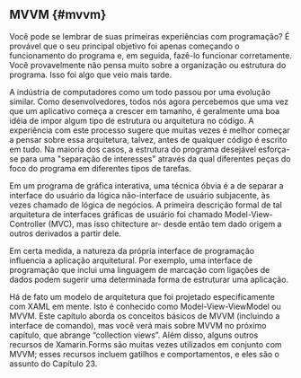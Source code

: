 ## MVVM {#mvvm}

Você pode se lembrar de suas primeiras experiências com programação? É provável que o seu principal objetivo foi apenas começando o funcionamento do programa e, em seguida, fazê-lo funcionar corretamente. Você provavelmente não pensa muito sobre a organização ou estrutura do programa. Isso foi algo que veio mais tarde.

A indústria de computadores como um todo passou por uma evolução similar. Como desenvolvedores, todos nós agora percebemos que uma vez que um aplicativo começa a crescer em tamanho, é geralmente uma boa idéia de impor algum tipo de estrutura ou arquitetura no código. A experiência com este processo sugere que muitas vezes é melhor começar a pensar sobre essa arquitetura, talvez, antes de qualquer código é escrito em tudo. Na maioria dos casos, a estrutura do programa desejável esforça-se para uma &quot;separação de interesses&quot; através da qual diferentes peças do foco do programa em diferentes tipos de tarefas.

Em um programa de gráfica interativa, uma técnica óbvia é a de separar a interface do usuário da lógica não-interface de usuário subjacente, às vezes chamado de lógica de negócios. A primeira descrição formal de tal arquitetura de interfaces gráficas de usuário foi chamado Model-View-Controller (MVC), mas isso chitecture ar- desde então tem dado origem a outros derivados a partir dele.

Em certa medida, a natureza da própria interface de programação influencia a aplicação arquitetural. Por exemplo, uma interface de programação que inclui uma linguagem de marcação com ligações de dados podem sugerir uma determinada forma de estruturar uma aplicação.

Há de fato um modelo de arquitetura que foi projetado especificamente com XAML em mente. Isto é conhecido como Model-View-ViewModel ou MVVM. Este capítulo aborda os conceitos básicos de MVVM (incluindo a interface de comando), mas você verá mais sobre MVVM no próximo capítulo, que abrange “collection views”. Além disso, alguns outros recursos de Xamarin.Forms são muitas vezes utilizados em conjunto com MVVM; esses recursos incluem gatilhos e comportamentos, e eles são o assunto do Capítulo 23.